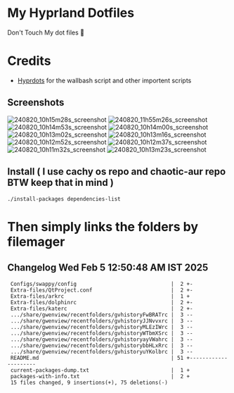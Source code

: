 # My Hyprland Dotfiles
  Don't Touch My dot files 🙂
 

# Credits
- [Hyprdots](https://github.com/prasanthrangan/hyprdots) for the wallbash script and other importent scripts

## Screenshots
![240820_10h15m28s_screenshot](https://github.com/user-attachments/assets/8aaad8cb-e78d-4759-a6ea-915c0e37c3b5)
![240820_11h55m26s_screenshot](https://github.com/user-attachments/assets/ae43e6e7-add8-498c-b259-99ba6df4f33b)
![240820_10h14m53s_screenshot](https://github.com/user-attachments/assets/a1a739b8-4838-4f06-98db-be918e2015af)
![240820_10h14m00s_screenshot](https://github.com/user-attachments/assets/5f267d64-b9d6-4261-8ef8-edfbc5ba6ec4)
![240820_10h13m02s_screenshot](https://github.com/user-attachments/assets/f5edfff4-af59-4760-b503-04198769a2ff)
![240820_10h13m16s_screenshot](https://github.com/user-attachments/assets/15880e4d-aacd-4680-9334-ea787826ddd7)
![240820_10h12m52s_screenshot](https://github.com/user-attachments/assets/21a78295-02d1-4c96-9a24-dcff256fe552)
![240820_10h12m37s_screenshot](https://github.com/user-attachments/assets/b9224ad0-5739-4cf5-ba1d-aea36b0a3b6a)
![240820_10h11m32s_screenshot](https://github.com/user-attachments/assets/53774a21-02a5-489a-bbb1-25ba0bdc697d)
![240820_10h13m23s_screenshot](https://github.com/user-attachments/assets/d07fb201-ba3b-4d7b-90a1-6f9f122a3e63)

## Install ( I use cachy os repo and chaotic-aur repo BTW keep that in mind )
``` ./install-packages dependencies-list ```

# Then simply links the folders by filemager
 
## Changelog Wed Feb  5 12:50:48 AM IST 2025
```
 Configs/swappy/config                              |  2 +-
 Extra-files/QtProject.conf                         |  2 +-
 Extra-files/arkrc                                  |  1 +
 Extra-files/dolphinrc                              |  2 +-
 Extra-files/katerc                                 |  2 +-
 .../share/gwenview/recentfolders/gvhistoryFwBRATrc |  3 --
 .../share/gwenview/recentfolders/gvhistoryJJNvvxrc |  3 --
 .../share/gwenview/recentfolders/gvhistoryMLEzIWrc |  3 --
 .../share/gwenview/recentfolders/gvhistoryWTbmXSrc |  3 --
 .../share/gwenview/recentfolders/gvhistoryayVWahrc |  3 --
 .../share/gwenview/recentfolders/gvhistorybbHLxRrc |  3 --
 .../share/gwenview/recentfolders/gvhistoryuYKolbrc |  3 --
 README.md                                          | 51 +---------------------
 current-packages-dump.txt                          |  1 +
 packages-with-info.txt                             |  2 +
 15 files changed, 9 insertions(+), 75 deletions(-)
```
 
